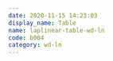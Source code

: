 ```yaml
---
date: 2020-11-15 14:23:03
display_name: Table
name: laplinear-table-wd-ln
code: b004
category: wd-ln
---
```

